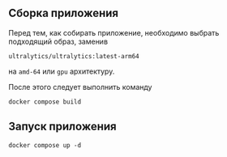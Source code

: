 ## Сборка приложения

Перед тем, как собирать приложение, необходимо выбрать подходящий 
образ, заменив 
```
ultralytics/ultralytics:latest-arm64
```
на `amd-64` или `gpu` архитектуру.

После этого следует выполнить команду 
```
docker compose build
```

## Запуск приложения

```
docker compose up -d
```